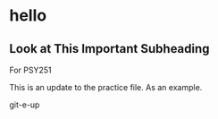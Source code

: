 # hello
## Look at This Important Subheading
For PSY251

This is an update to the practice file. As an example. 

git-e-up
